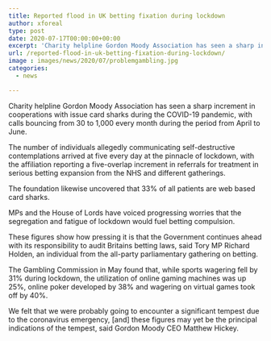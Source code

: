 ```yaml
---
title: Reported flood in UK betting fixation during lockdown
author: xforeal 
type: post
date: 2020-07-17T00:00:00+00:00
excerpt: 'Charity helpline Gordon Moody Association has seen a sharp increment in collaborations with issue card sharks during the COVID-19 pandemic, with calls bouncing from 30 to 1,000 per month during the period from April to June '
url: /reported-flood-in-uk-betting-fixation-during-lockdown/
image : images/news/2020/07/problemgambling.jpg
categories:
  - news

---
```

Charity helpline Gordon Moody Association has seen a sharp increment in cooperations with issue card sharks during the COVID-19 pandemic, with calls bouncing from 30 to 1,000 every month during the period from April to June. 

The number of individuals allegedly communicating self-destructive contemplations arrived at five every day at the pinnacle of lockdown, with the affiliation reporting a five-overlap increment in referrals for treatment in serious betting expansion from the NHS and different gatherings. 

The foundation likewise uncovered that 33% of all patients are web based card sharks. 

MPs and the House of Lords have voiced progressing worries that the segregation and fatigue of lockdown would fuel betting compulsion. 

These figures show how pressing it is that the Government continues ahead with its responsibility to audit Britains betting laws, said Tory MP Richard Holden, an individual from the all-party parliamentary gathering on betting. 

The Gambling Commission in May found that, while sports wagering fell by 31&percnt; during lockdown, the utilization of online gaming machines was up 25&percnt;, online poker developed by 38&percnt; and wagering on virtual games took off by 40&percnt;. 

We felt that we were probably going to encounter a significant tempest due to the coronavirus emergency, [and] these figures may yet be the principal indications of the tempest, said Gordon Moody CEO Matthew Hickey.